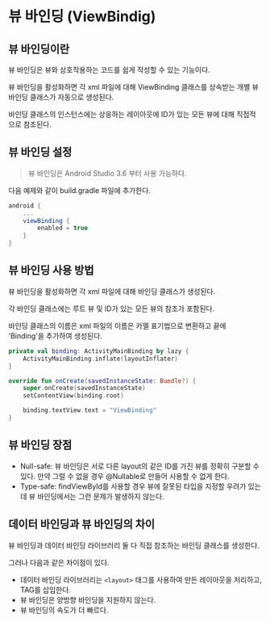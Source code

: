# 뷰 바인딩 (ViewBindig)
## 뷰 바인딩이란
뷰 바인딩은 뷰와 상호작용하는 코드를 쉽게 작성할 수 있는 기능이다.

뷰 바인딩을 활성화하면 각 xml 파일에 대해 ViewBinding 클래스를 상속받는 개별 뷰 바인딩 클래스가 자동으로 생성된다.

바인딩 클래스의 인스턴스에는 상응하는 레이아웃에 ID가 있는 모든 뷰에 대해 직접적으로 참조된다.
## 뷰 바인딩 설정
> 뷰 바인딩은 Android Studio 3.6 부터 사용 가능하다.

다음 예제와 같이 build.gradle 파일에 추가한다.
```gradle
android {
    ...
    viewBinding {
        enabled = true
    }
}
```
## 뷰 바인딩 사용 방법
뷰 바인딩을 활성화하면 각 xml 파일에 대해 바인딩 클래스가 생성된다.

각 바인딩 클래스에는 루트 뷰 및 ID가 있는 모든 뷰의 참조가 포함된다.

바인딩 클래스의 이름은 xml 파일의 이름은 카멜 표기법으로 변환하고 끝에 'Binding'을 추가하여 생성된다.
```kotlin
private val binding: ActivityMainBinding by lazy {
    ActivityMainBinding.inflate(layoutInflater)
}

override fun onCreate(savedInstanceState: Bundle?) {
    super.onCreate(savedInstanceState)
    setContentView(binding.root)

    binding.textView.text = "ViewBinding"
}
```
## 뷰 바인딩 장점
- Null-safe: 뷰 바인딩은 서로 다른 layout의 같은 ID를 가진 뷰를 정확히 구분할 수 있다. 만약 그럴 수 없을 경우 @Nullable로 만들어 사용할 수 없게 한다.
- Type-safe: findViewById를 사용할 경우 뷰에 잘못된 타입을 지정할 우려가 있는데 뷰 바인딩에서는 그런 문제가 발생하지 않는다.
## 데이터 바인딩과 뷰 바인딩의 차이
뷰 바인딩과 데이터 바인딩 라이브러리 둘 다 직접 참조하는 바인딩 클래스를 생성한다.

그러나 다음과 같은 차이점이 있다.
- 데이터 바인딩 라이브러리는 ```<layout>``` 태그를 사용하여 만든 레이아웃을 처리하고, TAG를 삽입한다.
- 뷰 바인딩은 양방향 바인딩을 지원하지 않는다.
- 뷰 바인딩의 속도가 더 빠르다.